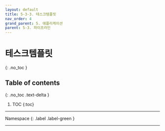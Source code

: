 ```yaml
---
layout: default
title: 5-3-3. 테스크템플릿
nav_order: 4
grand_parent: 5. 애플리케이션
parent: 5-3. 파이프라인
---
```


# 테스크템플릿
{: .no_toc }

## Table of contents
{: .no_toc .text-delta }

1. TOC
{:toc}

---

<div class="code-example" markdown="1">
Namespace
{: .label .label-green }
</div>


---